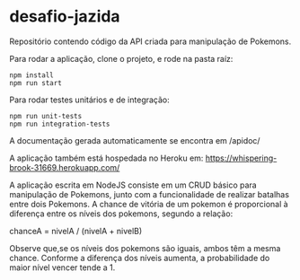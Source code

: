 # desafio-jazida
Repositório contendo código da API criada para manipulação de Pokemons.

Para rodar a aplicação, clone o projeto, e rode na pasta raíz:

```
npm install
npm run start
```

Para rodar testes unitários e de integração:

```
npm run unit-tests
npm run integration-tests
```
A documentação gerada automaticamente se encontra em /apidoc/

A aplicação também está hospedada no Heroku em: https://whispering-brook-31669.herokuapp.com/

A aplicação escrita em NodeJS consiste em um CRUD básico para manipulação de Pokemons, junto com a funcionalidade de realizar batalhas entre dois Pokemons. A chance de vitória de um pokemon é proporcional à diferença entre os níveis dos pokemons, segundo a relação:

chanceA = nivelA / (nivelA + nivelB)

Observe que,se os níveis dos pokemons são iguais, ambos têm a mesma chance. Conforme a diferença dos níveis aumenta, a probabilidade do maior nível vencer tende a 1.
